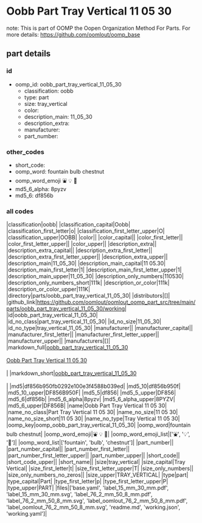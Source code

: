 # Oobb Part Tray Vertical 11 05 30  

note: This is part of OOMP the Oopen Organization Method For Parts. For more details: https://github.com/oomlout/oomp_base

##  part details





### id
* oomp_id: oobb_part_tray_vertical_11_05_30
  * classification: oobb
  * type: part
  * size: tray_vertical
  * color: 
  * description_main: 11_05_30
  * description_extra: 
  * manufacturer: 
  * part_number: 

### other_codes
* short_code: 
* oomp_word: fountain bulb chestnut
* oomp_word_emoji :fountain: :bulb: :chestnut:
* md5_6_alpha: 8pyzv
* md5_6: df856b

### all codes 
|classification|oobb|
|classification_capital|Oobb|
|classification_first_letter|o|
|classification_first_letter_upper|O|
|classification_upper|OOBB|
|color||
|color_capital||
|color_first_letter||
|color_first_letter_upper||
|color_upper||
|description_extra||
|description_extra_capital||
|description_extra_first_letter||
|description_extra_first_letter_upper||
|description_extra_upper||
|description_main|11_05_30|
|description_main_capital|11 05.30|
|description_main_first_letter|1|
|description_main_first_letter_upper|1|
|description_main_upper|11_05_30|
|description_only_numbers|110530|
|description_only_numbers_short|111k|
|description_or_color|111k|
|description_or_color_upper|111K|
|directory|parts/oobb_part_tray_vertical_11_05_30|
|distributors|[]|
|github_link|https://github.com/oomlout/oomlout_oomp_part_src/tree/main/parts/oobb_part_tray_vertical_11_05_30/working|
|id|oobb_part_tray_vertical_11_05_30|
|id_no_class|part_tray_vertical_11_05_30|
|id_no_size|11_05_30|
|id_no_type|tray_vertical_11_05_30|
|manufacturer||
|manufacturer_capital||
|manufacturer_first_letter||
|manufacturer_first_letter_upper||
|manufacturer_upper||
|manufacturers|[]|
|markdown_full|[oobb_part_tray_vertical_11_05_30](https://github.com/oomlout/oomlout_oomp_part_src/tree/main/parts/oobb_part_tray_vertical_11_05_30/working)<br>[](https://github.com/oomlout/oomlout_oomp_part_src/tree/main/parts/oobb_part_tray_vertical_11_05_30/working)<br>[Oobb Part Tray Vertical 11 05 30](https://github.com/oomlout/oomlout_oomp_part_src/tree/main/parts/oobb_part_tray_vertical_11_05_30/working)<br><br>|
|markdown_short|[oobb_part_tray_vertical_11_05_30](https://github.com/oomlout/oomlout_oomp_part_src/tree/main/parts/oobb_part_tray_vertical_11_05_30/working)<br><br>|
|md5|df856b950fb0292e100e3f4588b039ed|
|md5_10|df856b950f|
|md5_10_upper|DF856B950F|
|md5_5|df856|
|md5_5_upper|DF856|
|md5_6|df856b|
|md5_6_alpha|8pyzv|
|md5_6_alpha_upper|8PYZV|
|md5_6_upper|DF856B|
|name|Oobb Part Tray Vertical 11 05 30|
|name_no_class|Part Tray Vertical 11 05 30|
|name_no_size|11 05 30|
|name_no_size_short|11 05 30|
|name_no_type|Tray Vertical 11 05 30|
|oomp_key|oomp_oobb_part_tray_vertical_11_05_30|
|oomp_word|fountain bulb chestnut|
|oomp_word_emoji|:fountain: :bulb: :chestnut:|
|oomp_word_emoji_list|[':fountain:', ':bulb:', ':chestnut:']|
|oomp_word_list|['fountain', 'bulb', 'chestnut']|
|part_number||
|part_number_capital||
|part_number_first_letter||
|part_number_first_letter_upper||
|part_number_upper||
|short_code||
|short_code_upper||
|short_name||
|size|tray_vertical|
|size_capital|Tray Vertical|
|size_first_letter|t|
|size_first_letter_upper|T|
|size_only_numbers||
|size_only_numbers_no_zeros||
|size_upper|TRAY_VERTICAL|
|type|part|
|type_capital|Part|
|type_first_letter|p|
|type_first_letter_upper|P|
|type_upper|PART|
|files|['base.yaml', 'label_15_mm_30_mm.pdf', 'label_15_mm_30_mm.svg', 'label_76_2_mm_50_8_mm.pdf', 'label_76_2_mm_50_8_mm.svg', 'label_oomlout_76_2_mm_50_8_mm.pdf', 'label_oomlout_76_2_mm_50_8_mm.svg', 'readme.md', 'working.json', 'working.yaml']|

